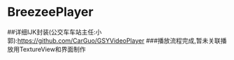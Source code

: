 # BreezeePlayer
##详细IJK封装(公交车车站主任:小郭):https://github.com/CarGuo/GSYVideoPlayer
###播放流程完成,暂未关联播放用TextureView和界面制作
